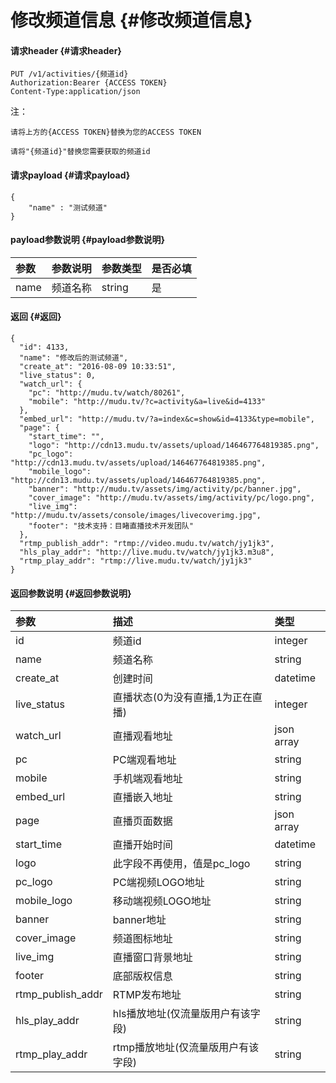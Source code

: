 # 修改频道信息 {#修改频道信息}

#### 请求header {#请求header}

```
PUT /v1/activities/{频道id}
Authorization:Bearer {ACCESS TOKEN}
Content-Type:application/json
```

注：

`请将上方的{ACCESS TOKEN}替换为您的ACCESS TOKEN`

`请将"{频道id}"替换您需要获取的频道id`

#### 请求payload {#请求payload}

```
{
    "name" : "测试频道"
}
```

#### payload参数说明 {#payload参数说明}

| 参数 | 参数说明 | 参数类型 | 是否必填 |
| :--- | :--- | :--- | :--- |
| name | 频道名称 | string | 是 |

#### 返回 {#返回}

```
{
  "id": 4133,
  "name": "修改后的测试频道",
  "create_at": "2016-08-09 10:33:51",
  "live_status": 0,
  "watch_url": {
    "pc": "http://mudu.tv/watch/80261",
    "mobile": "http://mudu.tv/?c=activity&a=live&id=4133"
  },
  "embed_url": "http://mudu.tv/?a=index&c=show&id=4133&type=mobile",
  "page": {
    "start_time": "",
    "logo": "http://cdn13.mudu.tv/assets/upload/146467764819385.png",
    "pc_logo": "http://cdn13.mudu.tv/assets/upload/146467764819385.png",
    "mobile_logo": "http://cdn13.mudu.tv/assets/upload/146467764819385.png",
    "banner": "http://mudu.tv/assets/img/activity/pc/banner.jpg",
    "cover_image": "http://mudu.tv/assets/img/activity/pc/logo.png",
    "live_img": "http://mudu.tv/assets/console/images/livecoverimg.jpg",
    "footer": "技术支持：目睹直播技术开发团队"
  },
  "rtmp_publish_addr": "rtmp://video.mudu.tv/watch/jy1jk3",
  "hls_play_addr": "http://live.mudu.tv/watch/jy1jk3.m3u8",
  "rtmp_play_addr": "rtmp://live.mudu.tv/watch/jy1jk3"
}
```

#### 返回参数说明 {#返回参数说明}

| 参数 | 描述 | 类型 |
| :--- | :--- | :--- |
| id | 频道id | integer |
| name | 频道名称 | string |
| create\_at | 创建时间 | datetime |
| live\_status | 直播状态\(0为没有直播,1为正在直播\) | integer |
| watch\_url | 直播观看地址 | json array |
| pc | PC端观看地址 | string |
| mobile | 手机端观看地址 | string |
| embed\_url | 直播嵌入地址 | string |
| page | 直播页面数据 | json array |
| start\_time | 直播开始时间 | datetime |
| logo | 此字段不再使用，值是pc\_logo | string |
| pc\_logo | PC端视频LOGO地址 | string |
| mobile\_logo | 移动端视频LOGO地址 | string |
| banner | banner地址 | string |
| cover\_image | 频道图标地址 | string |
| live\_img | 直播窗口背景地址 | string |
| footer | 底部版权信息 | string |
| rtmp\_publish\_addr | RTMP发布地址 | string |
| hls\_play\_addr | hls播放地址\(仅流量版用户有该字段\) | string |
| rtmp\_play\_addr | rtmp播放地址\(仅流量版用户有该字段\) | string |



